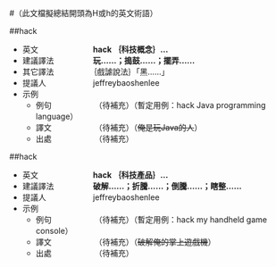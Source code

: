 #（此文檔擬總結開頭為H或h的英文術語）

##hack

* 英文　　　　　　　**hack ｛科技概念｝...**
* 建議譯法　　　　　**玩……；搗鼓……；擺弄……**
* 其它譯法　　　　　｛戲謔說法｝「黑……」
* 提議人　　　　　　jeffreybaoshenlee
* 示例
  * 例句　　　　　　（待補充）（暫定用例：hack Java programming language）
  * 譯文　　　　　　（待補充）（~~俺是玩Java的人~~）
  * 出處　　　　　　（待補充）

##hack
* 英文　　　　　　　**hack ｛科技產品｝...**
* 建議譯法　　　　　**破解……；折騰……；倒騰……；瞎整……**
* 提議人　　　　　　jeffreybaoshenlee
* 示例
  * 例句　　　　　　（待補充）（暫定用例：hack my handheld game console）
  * 譯文　　　　　　（待補充）（~~破解俺的掌上遊戲機~~）
  * 出處　　　　　　（待補充）
